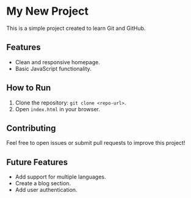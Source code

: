 # My New Project

This is a simple project created to learn Git and GitHub.

## Features
- Clean and responsive homepage.
- Basic JavaScript functionality.

## How to Run
1. Clone the repository: `git clone <repo-url>`.
2. Open `index.html` in your browser.

## Contributing
Feel free to open issues or submit pull requests to improve this project!

## Future Features
- Add support for multiple languages.
- Create a blog section.
- Add user authentication.
